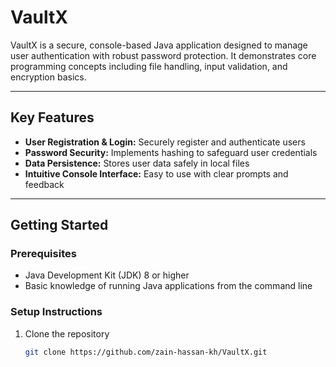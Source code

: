 # VaultX

VaultX is a secure, console-based Java application designed to manage user authentication with robust password protection. It demonstrates core programming concepts including file handling, input validation, and encryption basics.

---

## Key Features

- **User Registration & Login:** Securely register and authenticate users
- **Password Security:** Implements hashing to safeguard user credentials
- **Data Persistence:** Stores user data safely in local files
- **Intuitive Console Interface:** Easy to use with clear prompts and feedback

---

## Getting Started

### Prerequisites

- Java Development Kit (JDK) 8 or higher
- Basic knowledge of running Java applications from the command line

### Setup Instructions

1. Clone the repository

   ```bash
   git clone https://github.com/zain-hassan-kh/VaultX.git
